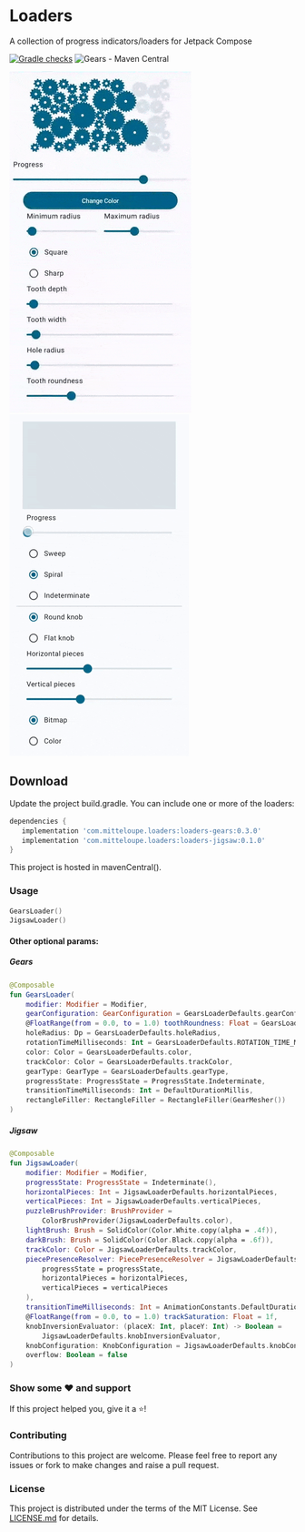 # Loaders

A collection of progress indicators/loaders for Jetpack Compose

[![Gradle checks](https://github.com/EranBoudjnah/Loaders/actions/workflows/gradle-checks.yml/badge.svg)](https://github.com/EranBoudjnah/Loaders/actions/workflows/gradle-checks.yml)
![Gears - Maven Central](https://img.shields.io/maven-central/v/com.mitteloupe.loaders/loaders-gears?label=Gears%20on%20maven-central)

![Gears](https://github.com/EranBoudjnah/Loaders/blob/ca0d8f703f6b809b02beeeae5696fc5232f54e3b/Assets/main_demo.gif)
![Jigsaw](https://github.com/EranBoudjnah/Loaders/blob/fd4493f962408b9ec05c6e5c2f1893c0210d81b3/Assets/jigsaw_demo.gif)

Download
--------
Update the project build.gradle. You can include one or more of the loaders:

```gradle
dependencies {
   implementation 'com.mitteloupe.loaders:loaders-gears:0.3.0'
   implementation 'com.mitteloupe.loaders:loaders-jigsaw:0.1.0'
}
```

This project is hosted in mavenCentral().

### Usage

```kotlin
GearsLoader()
JigsawLoader()
```

#### Other optional params:

##### Gears

```kotlin
@Composable
fun GearsLoader(
    modifier: Modifier = Modifier,
    gearConfiguration: GearConfiguration = GearsLoaderDefaults.gearConfiguration,
    @FloatRange(from = 0.0, to = 1.0) toothRoundness: Float = GearsLoaderDefaults.TOOTH_ROUNDNESS,
    holeRadius: Dp = GearsLoaderDefaults.holeRadius,
    rotationTimeMilliseconds: Int = GearsLoaderDefaults.ROTATION_TIME_MILLISECONDS,
    color: Color = GearsLoaderDefaults.color,
    trackColor: Color = GearsLoaderDefaults.trackColor,
    gearType: GearType = GearsLoaderDefaults.gearType,
    progressState: ProgressState = ProgressState.Indeterminate,
    transitionTimeMilliseconds: Int = DefaultDurationMillis,
    rectangleFiller: RectangleFiller = RectangleFiller(GearMesher())
)
```

##### Jigsaw

```kotlin
@Composable
fun JigsawLoader(
    modifier: Modifier = Modifier,
    progressState: ProgressState = Indeterminate(),
    horizontalPieces: Int = JigsawLoaderDefaults.horizontalPieces,
    verticalPieces: Int = JigsawLoaderDefaults.verticalPieces,
    puzzleBrushProvider: BrushProvider =
        ColorBrushProvider(JigsawLoaderDefaults.color),
    lightBrush: Brush = SolidColor(Color.White.copy(alpha = .4f)),
    darkBrush: Brush = SolidColor(Color.Black.copy(alpha = .6f)),
    trackColor: Color = JigsawLoaderDefaults.trackColor,
    piecePresenceResolver: PiecePresenceResolver = JigsawLoaderDefaults.piecePresenceResolver(
        progressState = progressState,
        horizontalPieces = horizontalPieces,
        verticalPieces = verticalPieces
    ),
    transitionTimeMilliseconds: Int = AnimationConstants.DefaultDurationMillis,
    @FloatRange(from = 0.0, to = 1.0) trackSaturation: Float = 1f,
    knobInversionEvaluator: (placeX: Int, placeY: Int) -> Boolean =
        JigsawLoaderDefaults.knobInversionEvaluator,
    knobConfiguration: KnobConfiguration = JigsawLoaderDefaults.knobConfiguration,
    overflow: Boolean = false
)
```

### Show some ❤ and support

If this project helped you, give it a ⭐️!

### Contributing

Contributions to this project are welcome. Please feel free to report any issues or fork to
make changes and raise a pull request.

### License

This project is distributed under the terms of the MIT License. See [LICENSE.md](LICENSE) for
details.
